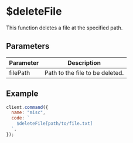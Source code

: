 # $deleteFile

This function deletes a file at the specified path.

## Parameters

| Parameter | Description                     |
| --------- | ------------------------------- |
| filePath  | Path to the file to be deleted. |

## Example

```js
client.command({
  name: "misc",
  code: `
    $deleteFile[path/to/file.txt]
  `,
});
```
